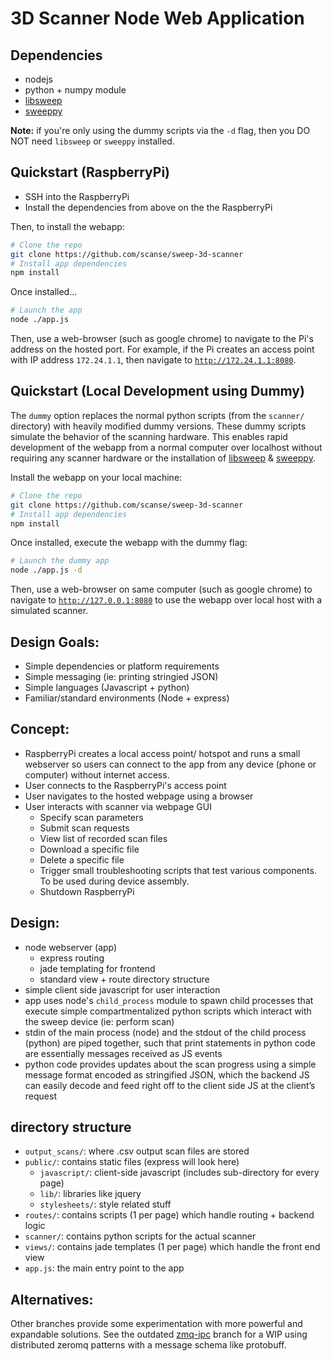 # 3D Scanner Node Web Application 

## Dependencies
- nodejs 
- python + numpy module
- [libsweep](https://github.com/scanse/sweep-sdk/tree/master/libsweep)
- [sweeppy](https://github.com/scanse/sweep-sdk/tree/master/sweeppy)

**Note:** if you're only using the dummy scripts via the `-d` flag, then you DO NOT need `libsweep` or `sweeppy` installed.

## Quickstart (RaspberryPi)
- SSH into the RaspberryPi
- Install the dependencies from above on the the RaspberryPi

Then, to install the webapp:
```bash
# Clone the repo
git clone https://github.com/scanse/sweep-3d-scanner
# Install app dependencies
npm install
```

Once installed...
```bash
# Launch the app
node ./app.js
```

Then, use a web-browser (such as google chrome) to navigate to the Pi's address on the hosted port. For example, if the Pi creates an access point with IP address `172.24.1.1`, then navigate to  [`http://172.24.1.1:8080`](http://172.24.1.1:8080).

## Quickstart (Local Development using Dummy)
The `dummy` option replaces the normal python scripts (from the `scanner/` directory) with heavily modified dummy versions. These dummy scripts simulate the behavior of the scanning hardware. This enables rapid development of the webapp from a normal computer over localhost without requiring any scanner hardware or the installation of [libsweep](https://github.com/scanse/sweep-sdk/tree/master/libsweep) & [sweeppy](https://github.com/scanse/sweep-sdk/tree/master/sweeppy).

Install the webapp on your local machine:
```bash
# Clone the repo
git clone https://github.com/scanse/sweep-3d-scanner
# Install app dependencies
npm install
```

Once installed, execute the webapp with the dummy flag:
```bash
# Launch the dummy app
node ./app.js -d
```

Then, use a web-browser on same computer (such as google chrome) to navigate to [`http://127.0.0.1:8080`](http://127.0.0.1:8080) to use the webapp over local host with a simulated scanner.


## Design Goals:
- Simple dependencies or platform requirements
- Simple messaging (ie: printing stringied JSON)
- Simple languages (Javascript + python)
- Familiar/standard environments (Node + express)

## Concept:
- RaspberryPi creates a local access point/ hotspot and runs a small webserver so users can connect to the app from any device (phone or computer) without internet access.
- User connects to the RaspberryPi's access point
- User navigates to the hosted webpage using a browser
- User interacts with scanner via webpage GUI
  - Specify scan parameters
  - Submit scan requests
  - View list of recorded scan files
  - Download a specific file
  - Delete a specific file
  - Trigger small troubleshooting scripts that test various components. To be used during device assembly.
  - Shutdown RaspberryPi

## Design:
- node webserver (app)
  - express routing
  - jade templating for frontend
  - standard view + route directory structure
- simple client side javascript for user interaction
- app uses node's `child_process` module to spawn child processes that execute simple compartmentalized python scripts which interact with the sweep device (ie: perform scan)
- stdin of the main process (node) and the stdout of the child process (python) are piped together, such that print statements in python code are essentially messages received as JS events
- python code provides updates about the scan progress using a simple message format encoded as stringified JSON, which the backend JS can easily decode and feed right off to the client side JS at the client’s request

## directory structure
- `output_scans/`: where .csv output scan files are stored
- `public/`: contains static files (express will look here)
  - `javascript/`: client-side javascript (includes sub-directory for every page)
  - `lib/`: libraries like jquery
  - `stylesheets/`: style related stuff
- `routes/`: contains scripts (1 per page) which handle routing + backend logic
- `scanner/`: contains python scripts for the actual scanner
- `views/`: contains jade templates (1 per page) which handle the front end view
- `app.js`: the main entry point to the app


## Alternatives:
Other branches provide some experimentation with more powerful and expandable solutions. See the outdated [zmq-ipc](https://github.com/scanse/sweep-3d-scanner/tree/zmq-ipc) branch for a WIP using distributed zeromq patterns with a message schema like protobuff.